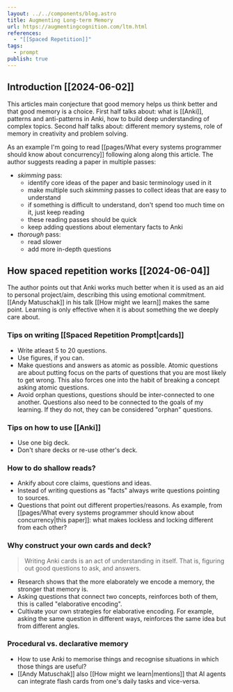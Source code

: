 ```yaml
---
layout: ../../components/blog.astro
title: Augmenting Long-term Memory
url: https://augmentingcognition.com/ltm.html
references:
  - "[[Spaced Repetition]]"
tags:
  - prompt
publish: true
---
```


## Introduction [[2024-06-02]]
This articles main conjecture that good memory helps us think better and that good memory is a choice. First half talks about: what is [[Anki]], patterns and anti-patterns in Anki, how to build deep understanding of complex topics. Second half talks about: different memory systems, role of memory in creativity and problem solving.

As an example I'm going to read [[pages/What every systems programmer should know about concurrency]] following along along this article. The author suggests reading a paper in multiple passes:
- _skimming_ pass:
	- identify core ideas of the paper and basic terminology used in it
	- make multiple such _skimming_ passes to collect ideas that are easy to understand
	- if something is difficult to understand, don't spend too much time on it, just keep reading
	- these reading passes should be quick
	- keep adding questions about elementary facts to Anki
- _thorough_ pass:
	- read slower
	- add more in-depth questions
## How spaced repetition works [[2024-06-04]]
The author points out that Anki works much better when it is used as an aid to personal project/aim, describing this using emotional commitment. [[Andy Matuschak]] in his talk [[How might we learn]] makes the same point. Learning is only effective when it is about something the we deeply care about.

### Tips on writing [[Spaced Repetition Prompt|cards]]
- Write atleast 5 to 20 questions.
- Use figures, if you can.
- Make questions and answers as atomic as possible. Atomic questions are about putting focus on the parts of questions that you are most likely to get wrong. This also forces one into the habit of breaking a concept asking atomic questions.
- Avoid orphan questions, questions should be inter-connected to one another. Questions also need to be connected to the goals of my learning. If they do not, they can be considered "orphan" questions.
  
### Tips on how to use [[Anki]]
- Use one big deck.
- Don't share decks or re-use other's deck.

### How to do shallow reads?
- Ankify about core claims, questions and ideas.
- Instead of writing questions as "facts" always write questions pointing to sources.
- Questions that point out different properties/reasons. 
  As example, from [[pages/What every systems programmer should know about concurrency|this paper]]: what makes lockless and locking different from each other?

### Why construct your own cards and deck?
> Writing Anki cards is an act of understanding in itself. That is, figuring out good questions to ask, and answers.

- Research shows that the more elaborately we encode a memory, the stronger that memory is.
- Asking questions that connect two concepts, reinforces both of them, this is called "elaborative encoding".
- Cultivate your own strategies for elaborative encoding. For example, asking the same question in different ways, reinforces the same idea but from different angles.

### Procedural vs. declarative memory
- How to use Anki to memorise things and recognise situations in which those things are useful?
- [[Andy Matuschak]] also [[How might we learn|mentions]] that AI agents can integrate flash cards from one's daily tasks and vice-versa.
